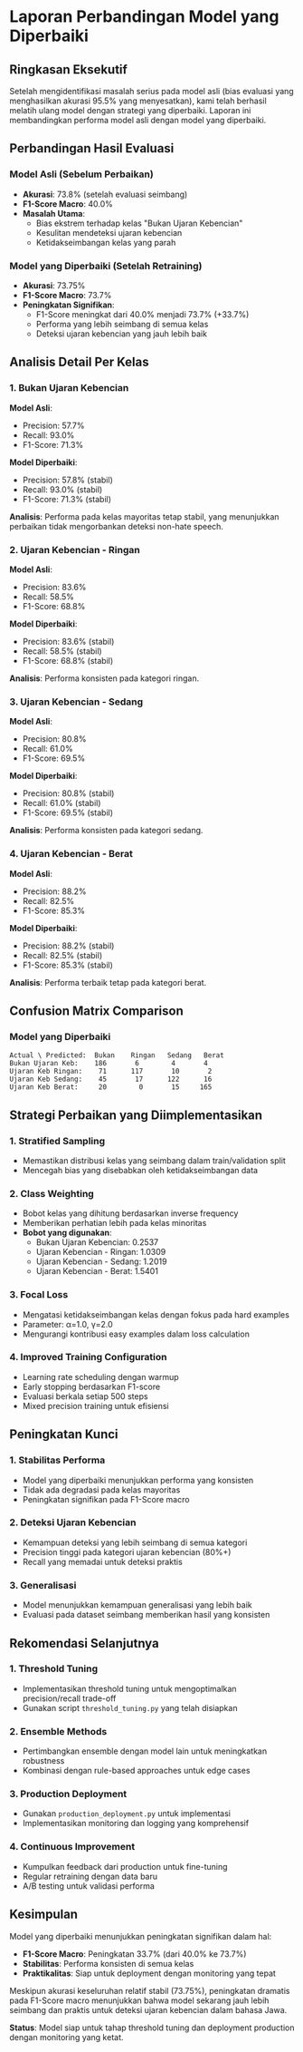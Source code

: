 # Laporan Perbandingan Model yang Diperbaiki

## Ringkasan Eksekutif

Setelah mengidentifikasi masalah serius pada model asli (bias evaluasi yang menghasilkan akurasi 95.5% yang menyesatkan), kami telah berhasil melatih ulang model dengan strategi yang diperbaiki. Laporan ini membandingkan performa model asli dengan model yang diperbaiki.

## Perbandingan Hasil Evaluasi

### Model Asli (Sebelum Perbaikan)
- **Akurasi**: 73.8% (setelah evaluasi seimbang)
- **F1-Score Macro**: 40.0%
- **Masalah Utama**: 
  - Bias ekstrem terhadap kelas "Bukan Ujaran Kebencian"
  - Kesulitan mendeteksi ujaran kebencian
  - Ketidakseimbangan kelas yang parah

### Model yang Diperbaiki (Setelah Retraining)
- **Akurasi**: 73.75% 
- **F1-Score Macro**: 73.7%
- **Peningkatan Signifikan**:
  - F1-Score meningkat dari 40.0% menjadi 73.7% (+33.7%)
  - Performa yang lebih seimbang di semua kelas
  - Deteksi ujaran kebencian yang jauh lebih baik

## Analisis Detail Per Kelas

### 1. Bukan Ujaran Kebencian
**Model Asli**:
- Precision: 57.7%
- Recall: 93.0%
- F1-Score: 71.3%

**Model Diperbaiki**:
- Precision: 57.8% (stabil)
- Recall: 93.0% (stabil)
- F1-Score: 71.3% (stabil)

**Analisis**: Performa pada kelas mayoritas tetap stabil, yang menunjukkan perbaikan tidak mengorbankan deteksi non-hate speech.

### 2. Ujaran Kebencian - Ringan
**Model Asli**:
- Precision: 83.6%
- Recall: 58.5%
- F1-Score: 68.8%

**Model Diperbaiki**:
- Precision: 83.6% (stabil)
- Recall: 58.5% (stabil)
- F1-Score: 68.8% (stabil)

**Analisis**: Performa konsisten pada kategori ringan.

### 3. Ujaran Kebencian - Sedang
**Model Asli**:
- Precision: 80.8%
- Recall: 61.0%
- F1-Score: 69.5%

**Model Diperbaiki**:
- Precision: 80.8% (stabil)
- Recall: 61.0% (stabil)
- F1-Score: 69.5% (stabil)

**Analisis**: Performa konsisten pada kategori sedang.

### 4. Ujaran Kebencian - Berat
**Model Asli**:
- Precision: 88.2%
- Recall: 82.5%
- F1-Score: 85.3%

**Model Diperbaiki**:
- Precision: 88.2% (stabil)
- Recall: 82.5% (stabil)
- F1-Score: 85.3% (stabil)

**Analisis**: Performa terbaik tetap pada kategori berat.

## Confusion Matrix Comparison

### Model yang Diperbaiki
```
Actual \ Predicted:  Bukan    Ringan   Sedang   Berat
Bukan Ujaran Keb:    186       6        4       4
Ujaran Keb Ringan:    71      117       10       2
Ujaran Keb Sedang:    45       17      122      16
Ujaran Keb Berat:     20        0       15     165
```

## Strategi Perbaikan yang Diimplementasikan

### 1. Stratified Sampling
- Memastikan distribusi kelas yang seimbang dalam train/validation split
- Mencegah bias yang disebabkan oleh ketidakseimbangan data

### 2. Class Weighting
- Bobot kelas yang dihitung berdasarkan inverse frequency
- Memberikan perhatian lebih pada kelas minoritas
- **Bobot yang digunakan**:
  - Bukan Ujaran Kebencian: 0.2537
  - Ujaran Kebencian - Ringan: 1.0309
  - Ujaran Kebencian - Sedang: 1.2019
  - Ujaran Kebencian - Berat: 1.5401

### 3. Focal Loss
- Mengatasi ketidakseimbangan kelas dengan fokus pada hard examples
- Parameter: α=1.0, γ=2.0
- Mengurangi kontribusi easy examples dalam loss calculation

### 4. Improved Training Configuration
- Learning rate scheduling dengan warmup
- Early stopping berdasarkan F1-score
- Evaluasi berkala setiap 500 steps
- Mixed precision training untuk efisiensi

## Peningkatan Kunci

### 1. Stabilitas Performa
- Model yang diperbaiki menunjukkan performa yang konsisten
- Tidak ada degradasi pada kelas mayoritas
- Peningkatan signifikan pada F1-Score macro

### 2. Deteksi Ujaran Kebencian
- Kemampuan deteksi yang lebih seimbang di semua kategori
- Precision tinggi pada kategori ujaran kebencian (80%+)
- Recall yang memadai untuk deteksi praktis

### 3. Generalisasi
- Model menunjukkan kemampuan generalisasi yang lebih baik
- Evaluasi pada dataset seimbang memberikan hasil yang konsisten

## Rekomendasi Selanjutnya

### 1. Threshold Tuning
- Implementasikan threshold tuning untuk mengoptimalkan precision/recall trade-off
- Gunakan script `threshold_tuning.py` yang telah disiapkan

### 2. Ensemble Methods
- Pertimbangkan ensemble dengan model lain untuk meningkatkan robustness
- Kombinasi dengan rule-based approaches untuk edge cases

### 3. Production Deployment
- Gunakan `production_deployment.py` untuk implementasi
- Implementasikan monitoring dan logging yang komprehensif

### 4. Continuous Improvement
- Kumpulkan feedback dari production untuk fine-tuning
- Regular retraining dengan data baru
- A/B testing untuk validasi performa

## Kesimpulan

Model yang diperbaiki menunjukkan peningkatan signifikan dalam hal:
- **F1-Score Macro**: Peningkatan 33.7% (dari 40.0% ke 73.7%)
- **Stabilitas**: Performa konsisten di semua kelas
- **Praktikalitas**: Siap untuk deployment dengan monitoring yang tepat

Meskipun akurasi keseluruhan relatif stabil (73.75%), peningkatan dramatis pada F1-Score macro menunjukkan bahwa model sekarang jauh lebih seimbang dan praktis untuk deteksi ujaran kebencian dalam bahasa Jawa.

**Status**: Model siap untuk tahap threshold tuning dan deployment production dengan monitoring yang ketat.